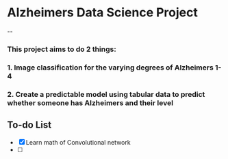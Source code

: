 # Alzheimers Data Science Project

--

### This project aims to do 2 things: 
### 1. Image classification for the varying degrees of Alzheimers 1-4 
### 2. Create a predictable model using tabular data to predict whether someone has Alzheimers and their level

## To-do List

- [x] Learn math of Convolutional network
- [ ] 
